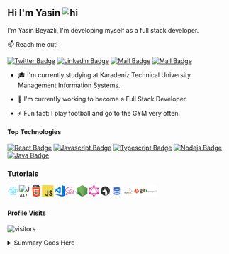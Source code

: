 ## Hi I'm Yasin <img src="https://user-images.githubusercontent.com/1303154/88677602-1635ba80-d120-11ea-84d8-d263ba5fc3c0.gif" width="28px" alt="hi">

I'm Yasin Beyazlı, I'm developing myself as a full stack developer. 

:mailbox: Reach me out!

[![Twitter Badge](https://img.shields.io/badge/-@beyazl_yasin-1ca0f1?style=flat&labelColor=1ca0f1&logo=twitter&logoColor=white&link=https://twitter.com/beyazl_yasin)](https://twitter.com/beyazl_yasin) 
[![Linkedin Badge](https://img.shields.io/badge/-YasinBeyazlı-0e76a8?style=flat&labelColor=0e76a8&logo=linkedin&logoColor=white)](https://www.linkedin.com/in/yasinbeyazli/) 
[![Mail Badge](https://img.shields.io/badge/-@yasin_beyazli-e84393?style=flat&labelColor=e84393&logo=instagram&logoColor=white)](https://instagram.com/yasin_beyazli) 
[![Mail Badge](https://img.shields.io/badge/-yasinbeyazli-c0392b?style=flat&labelColor=c0392b&logo=gmail&logoColor=white)](mailto:yasinbeyazli29@gmail.com)

- 🎓 I'm currently studying at Karadeniz Technical University Management Information Systems.

- 🔭 I'm currently working to become a Full Stack Developer.

- ⚡ Fun fact: I play football and go to the GYM very often.

#### Top Technologies

[![React Badge](https://img.shields.io/badge/-React-61DBFB?style=for-the-badge&labelColor=black&logo=react&logoColor=61DBFB)](#) 
[![Javascript Badge](https://img.shields.io/badge/-Javascript-F0DB4F?style=for-the-badge&labelColor=black&logo=javascript&logoColor=F0DB4F)](#)
[![Typescript Badge](https://img.shields.io/badge/-Typescript-007acc?style=for-the-badge&labelColor=black&logo=typescript&logoColor=007acc)](#) 
[![Nodejs Badge](https://img.shields.io/badge/-Nodejs-3C873A?style=for-the-badge&labelColor=black&logo=node.js&logoColor=3C873A)](#) 
[![Java Badge](https://img.shields.io/badge/-Java-f39c12?style=for-the-badge&labelColor=black&logo=java&logoColor=f39c12)](#)
### Tutorials

<img align="left" alt="React" width="26px" src="https://raw.githubusercontent.com/github/explore/80688e429a7d4ef2fca1e82350fe8e3517d3494d/topics/react/react.png" />

<img align="left" alt="JAVA" width="26px" height="26px" src="https://brandslogos.com/wp-content/uploads/images/large/java-logo-2.png" />

<img align="left" alt="HTML5" width="26px" src="https://raw.githubusercontent.com/github/explore/80688e429a7d4ef2fca1e82350fe8e3517d3494d/topics/html/html.png" />

<img align="left" alt="JavaScript" width="26px" src="https://raw.githubusercontent.com/github/explore/80688e429a7d4ef2fca1e82350fe8e3517d3494d/topics/javascript/javascript.png" />

<img align="left" alt="Visual Studio Code" width="26px" src="https://raw.githubusercontent.com/github/explore/80688e429a7d4ef2fca1e82350fe8e3517d3494d/topics/visual-studio-code/visual-studio-code.png" />

<img align="left" alt="Sass" width="26px" src="https://raw.githubusercontent.com/github/explore/80688e429a7d4ef2fca1e82350fe8e3517d3494d/topics/sass/sass.png" />

<img align="left" alt="Node.js" width="26px" src="https://raw.githubusercontent.com/github/explore/80688e429a7d4ef2fca1e82350fe8e3517d3494d/topics/nodejs/nodejs.png" />

<img align="left" alt="GraphQL" width="26px" src="https://raw.githubusercontent.com/github/explore/80688e429a7d4ef2fca1e82350fe8e3517d3494d/topics/graphql/graphql.png" />

<img align="left" alt="Deno" width="26px" src="https://raw.githubusercontent.com/github/explore/361e2821e2dea67711cde99c9c40ed357061cf27/topics/deno/deno.png" />

<img align="left" alt="SQL" width="26px" src="https://raw.githubusercontent.com/github/explore/80688e429a7d4ef2fca1e82350fe8e3517d3494d/topics/sql/sql.png" />

<img align="left" alt="MySQL" width="26px" src="https://raw.githubusercontent.com/github/explore/80688e429a7d4ef2fca1e82350fe8e3517d3494d/topics/mysql/mysql.png" />

<img align="left" alt="Git" width="26px" src="https://raw.githubusercontent.com/github/explore/80688e429a7d4ef2fca1e82350fe8e3517d3494d/topics/git/git.png" />

<img align="left" alt="MongoDB" width="26px" src="https://raw.githubusercontent.com/github/explore/80688e429a7d4ef2fca1e82350fe8e3517d3494d/topics/mongodb/mongodb.png" />

<br />
<br />

#### Profile Visits 

![visitors](https://komarev.com/ghpvc/?username=yasinbyzli&color=green)
<details>
 <summary>Summary Goes Here</summary>

### Coding Stats
<!--START_SECTION:waka-->
```text
Week: 21 May, 2021 - 28 May, 2021

Java         20 hrs 4 mins   ███████████████████▓░░░░░   78.85 % 
JavaScript   2 hrs 56 mins   ███░░░░░░░░░░░░░░░░░░░░░░   11.54 % 
XML          55 mins         █░░░░░░░░░░░░░░░░░░░░░░░░   03.64 % 
HTML         26 mins         ▒░░░░░░░░░░░░░░░░░░░░░░░░   01.74 % 
Git Config   20 mins         ▒░░░░░░░░░░░░░░░░░░░░░░░░   01.31 % 
```
<!--END_SECTION:waka-->


 #### Github Stats

![yasinbyzli's github stats](https://github-readme-stats.vercel.app/api?username=yasinbyzli&count_private=true&theme=tokyonight&hide=contribs,prs)

</details>
